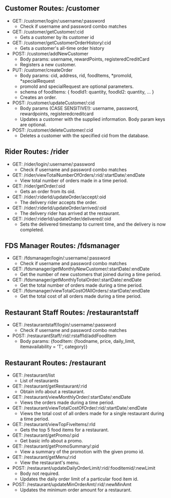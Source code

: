 ## Customer Routes: /customer

* GET: /customer/login/:username/:password
    * Check if username and password combo matches
* GET: /customer/getCustomer/:cid
    * Gets a customer by its customer id
* GET: /customer/getCustomerOrderHistory/:cid
    * Gets a customer's all-time order history
* POST: /customer/addNewCustomer
    * Body params: username, rewardPoints, registeredCreditCard
    * Registers a new customer.
* PUT: /customer/createOrder
    * Body params: cid, address, rid, foodItems, *promoId, *specialRequest 
    * promoId and specialRequest are optional parameters.
    * schema of foodItems: { foodId1: quantity, foodId2: quantity, ... }
    * Creates an order.
* POST: /customer/updateCustomer/:cid
    * Body params (CASE SENSITIVE!): username, password, rewardpoints, registeredcreditcard
    * Updates a customer with the supplied information. Body param keys are optional.
* POST: /customer/deleteCustomer/:cid
    * Deletes a customer with the specified cid from the database.

## Rider Routes: /rider

* GET: /rider/login/:username/:password
    * Check if username and password combo matches
* GET: /rider/viewTotalNumberOfOrders/:rid/:startDate/:endDate
    * View total number of orders made in a time period.
* GET: /rider/getOrder/:oid
    * Gets an order from its oid.
* GET: /rider/:riderId/updateOrder/accept/:oid
    * The delivery rider accepts the order.
* GET: /rider/:riderId/updateOrder/arrived/:oid
    * The delivery rider has arrived at the restaurant.
* GET: /rider/:riderId/updateOrder/delivered/:oid
    * Sets the delivered timestamp to current time, and the delivery is now completed.

## FDS Manager Routes: /fdsmanager

* GET: /fdsmanager/login/:username/:password
    * Check if username and password combo matches
* GET: /fdsmanager/getMonthlyNewCustomer/:startDate/:endDate
    * Get the number of new customers that joined during a time period.
* GET: /fdsmanager/getMonthlyTotalOrder/:startDate/:endDate
    * Get the total number of orders made during a time period.
* GET: /fdsmanager/viewTotalCostOfAllOrders/:startDate/:endDate
    * Get the total cost of all orders made during a time period.

## Restaurant Staff Routes: /restaurantstaff

* GET: /restaurantstaff/login/:username/:password
    * Check if username and password combo matches
* POST: /restaurantStaff/:rid/:rstaffId/addFoodItem
    * Body params: {foodItem: {foodname, price, daily_limit, itemavailability = 'T', category}}

## Restaurant Routes: /restaurant

* GET: /restaurant/list
    * List of restaurants
* GET: /restaurant/getRestaurant/:rid
    * Obtain info about a restaurant.
* GET: /restaurant/viewMonthlyOrder/:startDate/:endDate
    * Views the orders made during a time period.
* GET: /restaurant/viewTotalCostOfOrder/:rid/:startDate/:endDate
    *  Views the total cost of all orders made for a single restaurant during a time period.
* GET: /restaurant/viewTopFiveItems/:rId
    * Gets the top 5 food items for a restaurant.
* GET: /restaurant/getPromo/:pid
    * Get basic info about a promo.
* GET: /restaurant/getPromoSummary/:pid
    * View a summary of the promotion with the given promo id.
* GET: /restaurant/getMenu/:rid
    * View the restaurant's menu.
* POST: /restaurant/updateDailyOrderLimit/:rid/:fooditemid/:newLimit
    * Body not required.
    * Updates the daily order limit of a particular food item id.
* POST: /restaurant/updateMinOrderAmt/:rid/:newMinAmt
    * Updates the minimum order amount for a restaurant.
